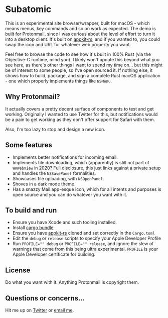 # Subatomic
This is an experimental site browser/wrapper, built for macOS - which means menus, key commands and so on work as expected. The demo is built for Protonmail, since I was curious about the level of effort to turn it into a desktop client. It's built on [appkit-rs](https://github.com/ryanmcgrath/appkit-rs/), and if you wanted to, you could swap the icon and URL for whatever web property you want.

Feel free to browse the code to see how it's built in 100% Rust (via the Objective-C runtime, mind you). I likely won't update this beyond what you see here, as there's other things I want to spend my time on... but this might be of interest to some people, so I've open sourced it. If nothing else, it shows how to build, package, and sign a complete Rust macOS application - one which properly implements things like `NSMenu`.

## Why Protonmail?
It actually covers a pretty decent surface of components to test and get working. Originally I wanted to use Twitter for this, but notifications would be a pain to get working as they don't offer support for Safari with them.

Also, I'm too lazy to stop and design a new icon.

## Some features
- Implements better notifications for incoming email.
- Implements file downloading, which (apparently) is still not part of `WKWebView` in 2020? Full disclosure, this just links against a private setup and handles the `NSSavePanel` formalities.
- Showcases file uploading, with `NSOpenPanel`.
- Shoves in a dark mode theme.
- Has a snazzy Mail.app-esque icon, which for all intents and purposes is open source and you can do whatever you want with it.

## To build and run
- Ensure you have Xcode and such tooling installed.
- Install [cargo bundle](https://github.com/burtonageo/cargo-bundle)
- Ensure you have [appkit-rs](https://github.com/ryanmcgrath/appkit-rs/) cloned and set correctly in the `Cargo.toml`
- Edit the `debug` or `release` scripts to specify your Apple Developer Profile
- Run `PROFILE="" debug` or `PROFILE="" release`, and ignore the slew of warnings that come from this being ultra experimental. `PROFILE` is your Apple Developer certificate for building.

## License
Do what you want with it. Anything Protonmail is copyright them.

## Questions or concerns...
Hit me up on [Twitter](https://twitter.com/ryanmcgrath/) or [email me](mailto:ryan@rymc.io).
